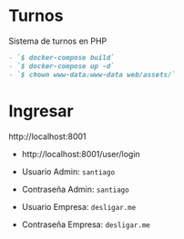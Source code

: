 # Turnos
Sistema de turnos en PHP
```markdown
- `$ docker-compose build`
- `$ docker-compose up -d`
- `$ chown www-data:www-data web/assets/`
```
# Ingresar
http://localhost:8001
- http://localhost:8001/user/login
- Usuario Admin: `santiago`
- Contraseña Admin: `santiago`

- Usuario Empresa: `desligar.me`
- Contraseña Empresa: `desligar.me`
